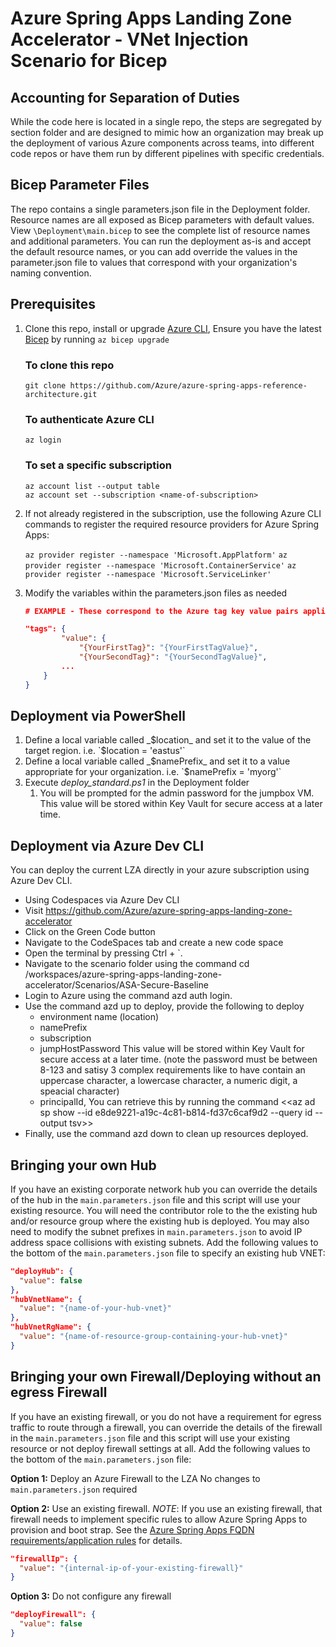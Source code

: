 # Azure Spring Apps Landing Zone Accelerator - VNet Injection Scenario for Bicep

## Accounting for Separation of Duties 
While the code here is located in a single repo, the steps are segregated by section folder and are designed to mimic how an organization may break up the deployment of various Azure components across teams, into different code repos or have them run by different pipelines with specific credentials. 

## Bicep Parameter Files
The repo contains a single parameters.json file in the Deployment folder. Resource names are all exposed as Bicep parameters with default values.  View `\Deployment\main.bicep` to see the complete list of resource names and additional parameters.  You can run the deployment as-is and accept the default resource names, or you can add override the values in the parameter.json file to values that correspond with your organization's naming convention.

## Prerequisites 
1. Clone this repo, install or upgrade [Azure CLI](https://learn.microsoft.com/cli/azure/install-azure-cli), Ensure you have the latest [Bicep](https://learn.microsoft.com/en-us/azure/azure-resource-manager/bicep/install#azure-cli) by running `az bicep upgrade`

    ### To clone this repo
    `git clone https://github.com/Azure/azure-spring-apps-reference-architecture.git`
    
    ### To authenticate Azure CLI
    `az login`

    ### To set a specific subscription
    `az account list --output table`<br>
    `az account set --subscription <name-of-subscription>`

2. If not already registered in the subscription, use the following Azure CLI commands to register the required resource providers for Azure Spring Apps:

    `az provider register --namespace 'Microsoft.AppPlatform'`
    `az provider register --namespace 'Microsoft.ContainerService'`
    `az provider register --namespace 'Microsoft.ServiceLinker'`

4. Modify the variables within the parameters.json files as needed
    ```json
    # EXAMPLE - These correspond to the Azure tag key value pairs applied to all resources deployed as part of the landing zone.  You could inlcude environment information, team details, or other tags required by your organization.
    
    "tags": {
            "value": {
                "{YourFirstTag}": "{YourFirstTagValue}",
                "{YourSecondTag}": "{YourSecondTagValue}",
            ...
        }
    }
    ```

## Deployment via PowerShell
1. Define a local variable called _$location_ and set it to the value of the target region. i.e. `$location = 'eastus'`
2. Define a local variable called _$namePrefix_ and set it to a value appropriate for your organization. i.e. `$namePrefix = 'myorg'`
3. Execute _deploy_standard.ps1_ in the Deployment folder
    1. You will be prompted for the admin password for the jumpbox VM.  This value will be stored within Key Vault for secure access at a later time.

## Deployment via Azure Dev CLI
You can deploy the current LZA directly in your azure subscription using Azure Dev CLI.

- Using Codespaces via Azure Dev CLI
- Visit https://github.com/Azure/azure-spring-apps-landing-zone-accelerator
- Click on the Green Code button
- Navigate to the CodeSpaces tab and create a new code space
- Open the terminal by pressing Ctrl + `.
- Navigate to the scenario folder using the command cd /workspaces/azure-spring-apps-landing-zone-accelerator/Scenarios/ASA-Secure-Baseline
- Login to Azure using the command azd auth login.
- Use the command azd up to deploy, provide the following to deploy
  - environment name (location)
  - namePrefix
  - subscription
  - jumpHostPassword This value will be stored within Key Vault for secure access at a later time. (note the password must be between 8-123 and satisy 3 complex requirements like to have contain an uppercase character, a lowercase character, a numeric digit, a speacial character)
  - principalId, You can retrieve this by running the command <<az ad sp show --id e8de9221-a19c-4c81-b814-fd37c6caf9d2 --query id --output tsv>>
- Finally, use the command azd down to clean up resources deployed.

## Bringing your own Hub
If you have an existing corporate network hub you can override the details of the hub in the `main.parameters.json` file and this script will use your existing resource.  You will need the contributor role to the the existing hub and/or resource group where the existing hub is deployed.  You may also need to modify the subnet prefixes in `main.parameters.json` to avoid IP address space collisions with existing subnets.  Add the following values to the bottom of the `main.parameters.json` file to specify an existing hub VNET:

```json
"deployHub": {
  "value": false
},
"hubVnetName": {
  "value": "{name-of-your-hub-vnet}"
},
"hubVnetRgName": {
  "value": "{name-of-resource-group-containing-your-hub-vnet}"
}
```

## Bringing your own Firewall/Deploying without an egress Firewall
If you have an existing firewall, or you do not have a requirement for egress traffic to route through a firewall, you can override the details of the firewall in the `main.parameters.json` file and this script will use your existing resource or not deploy firewall settings at all.  Add the following values to the bottom of the `main.parameters.json` file:

  **Option 1:** Deploy an Azure Firewall to the LZA
    No changes to `main.parameters.json` required

  **Option 2:** Use an existing firewall.  *NOTE*: If you use an existing firewall, that firewall needs to implement specific rules to allow Azure Spring Apps to provision and boot strap.  See the [Azure Spring Apps FQDN requirements/application rules](https://learn.microsoft.com/en-us/azure/spring-apps/vnet-customer-responsibilities#azure-spring-apps-fqdn-requirementsapplication-rules) for details.

```json
"firewallIp": {
  "value": "{internal-ip-of-your-existing-firewall}"
}
```

  **Option 3:** Do not configure any firewall

```json
"deployFirewall": {
  "value": false
}
```
